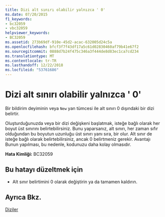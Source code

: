 ```yaml
---
title: Dizi alt sınırı olabilir yalnızca ' 0'
ms.date: 07/20/2015
f1_keywords:
- bc32059
- vbc32059
helpviewer_keywords:
- BC32059
ms.assetid: 273b69df-910e-45d2-acac-632005d24c5a
ms.openlocfilehash: bfcf3f7f43df17a5c61d02830460af79b41e67f2
ms.sourcegitcommit: 0888d7b24f475c346a3f444de8d83ec1ca7cd234
ms.translationtype: MT
ms.contentlocale: tr-TR
ms.lasthandoff: 12/22/2018
ms.locfileid: "53761686"
---
```

# <a name="array-lower-bounds-can-be-only-0"></a>Dizi alt sınırı olabilir yalnızca ' 0'
Bir bildirim deyiminin veya `New` yan tümcesi ile alt sınırı 0 dışındaki bir dizi belirtir.  
  
 Oluşturduğunuzda veya bir dizi değişkeni başlatmak, isteğe bağlı olarak her boyut üst sınırını belirtebilirsiniz. Bunu yaparsanız, alt sınırı, her zaman sıfır olduğundan bu boyutun uzunluğu üst sınırı yanı sıra, bir olur. Alt sınır de isteğe bağlı olarak belirtebilirsiniz, ancak 0 belirtmeniz gerekir. Avantajı Bunun yapılması, bu nedenle, kodunuzu daha kolay olmasıdır.  
  
 **Hata Kimliği:** BC32059  
  
## <a name="to-correct-this-error"></a>Bu hatayı düzeltmek için  
  
-   Alt sınır belirtimini 0 olarak değiştirin ya da tamamen kaldırın.  
  
## <a name="see-also"></a>Ayrıca Bkz.  
 [Diziler](../../visual-basic/programming-guide/language-features/arrays/index.md)  
 
